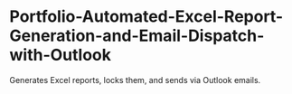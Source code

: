 # Portfolio-Automated-Excel-Report-Generation-and-Email-Dispatch-with-Outlook
Generates Excel reports, locks them, and sends via Outlook emails.
